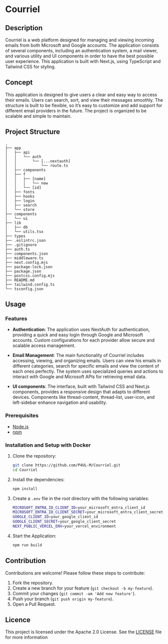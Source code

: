 # Courriel

## Description
Courriel is a web platform designed for managing and viewing incoming emails from both Microsoft and Google accounts. The application consists of several components, including an authentication system, a mail viewer, and various utility and UI components in order to have the best possible user experience. This application is built with Next.js, using TypeScript and Tailwind CSS for styling.

## Concept
This application is designed to give users a clear and easy way to access their emails. Users can search, sort, and view their messages smoothly. The structure is built to be flexible, so it’s easy to customize and add support for different email providers in the future. The project is organized to be scalable and simple to maintain.

## Project Structure
```
.
├── app
│   ├── api
│   │   └── auth
│   │       └── [...nextauth]
│   │           └── route.ts
│   ├── components
│   ├── f
│   │   ├── [name]
│   │   │   └── new
│   │   └── [id]
│   ├── fonts
│   ├── hooks
│   ├── login
│   ├── search
│   └── store
├── components
│   └── ui
├── lib
│   ├── db
│   └── utils.tsx
├── types
├── .eslintrc.json
├── .gitignore
├── auth.ts
├── components.json
├── middleware.ts
├── next.config.mjs
├── package-lock.json
├── package.json
├── postcss.config.mjs
├── README.md
├── tailwind.config.ts
└── tsconfig.json
```

## Usage

### Features
- **Authentication**:
    The application uses NextAuth for authentication, providing a quick and easy login through Google and Microsoft accounts. Custom configurations for each provider allow secure and scalable access management.

- **Email Management**:
    The main functionality of Courriel includes accessing, viewing, and organizing emails. Users can view his emails in different categories, search for specific emails and view the content of each ones perfectly. The system uses specialized queries and actions to interact with Google and Microsoft APIs for retrieving email data.

- **UI components**:
     The interface, built with Tailwind CSS and Next.js components, provides a responsive design that adapts to different devices. Components like thread-content, thread-list, user-icon, and left-sidebar enhance navigation and usability.

### Prerequisites
- [Node.js](https://nodejs.org/en/download/)
- [npm](https://www.npmjs.com/get-npm)

### Installation and Setup with Docker
1. Clone the repository:
    ```bash
    git clone https://github.com/P4UL-M/Courriel.git
    cd Courriel
    ```
2. Install the dependencies:
    ```bash
    npm install
    ```
3. Create a `.env` file in the root directory with the following variables:
    ```bash
    MICROSOFT_ENTRA_ID_CLIENT_ID=your_microsoft_entra_client_id
    MICROSOFT_ENTRA_ID_CLIENT_SECRET=your_microsoft_entra_client_secret
    GOOGLE_CLIENT_ID=your_google_client_id
    GOOGLE_CLIENT_SECRET=your_google_client_secret
    NEXT_PUBLIC_VERCEL_ENV=your_vercel_environment
    ```
4. Start the Application:
    ```bash
    npm run build
    ```

## Contribution
Contributions are welcome! Please follow these steps to contribute:
1. Fork the repository.
2. Create a new branch for your feature (`git checkout -b my-feature`).
3. Commit your changes (`git commit -am 'Add new feature'`).
4. Push your branch  (`git push origin my-feature`).
5. Open a Pull Request.

## Licence
This project is licensed under the Apache 2.0 License. See the [LICENSE](LICENSE) file for more information
